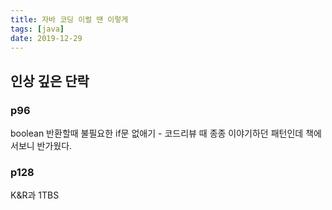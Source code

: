 ```yaml
---
title: 자바 코딩 이럴 땐 이렇게
tags: [java]
date: 2019-12-29
---
```


## 인상 깊은 단락

### p96
boolean 반환할때 불필요한 if문 없애기 - 코드리뷰 때 종종 이야기하던 패턴인데 책에서보니 반가웠다.

### p128
K&R과 1TBS
